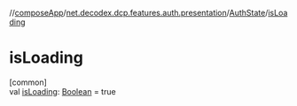 //[composeApp](../../../index.md)/[net.decodex.dcp.features.auth.presentation](../index.md)/[AuthState](index.md)/[isLoading](is-loading.md)

# isLoading

[common]\
val [isLoading](is-loading.md): [Boolean](https://kotlinlang.org/api/latest/jvm/stdlib/kotlin/-boolean/index.html) = true
